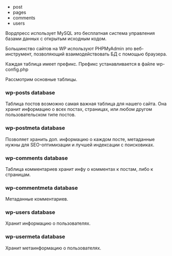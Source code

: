 
- post
- pages
- comments
- users

Вордпресс использует MySQL
это бесплатная система управления базами данных с открытым исходным кодом.

Большинство сайтов на WP используют PHPMyAdmin
это веб-инструмент, позволяющий взаимодействовать БД с помощью браузера.

Каждая таблица имеет префикс.
Префикс устанавливается в файле wp-config.php

Рассмотрим основные таблицы.

### wp-posts database

Таблица постов возможно самая важная таблица для нашего сайта. Она хранит информацию о всех постах, страницах, или любом другом пользовательском типе постов.

### wp-postmeta database

Позволяет хранить доп. информацию о каждом посте, метаданные нужны для SEO-оптимизации и лучшей индексации с поисковиках.

### wp-comments database

Таблица комментариев хранит инфу о комментах к постам, либо к страницам.

### wp-commentmeta database

Метаданные комментариев.

### wp-users database

Хранит информацию о пользователях.

### wp-usermeta database

Хранит метаинформацию о пользователях.
